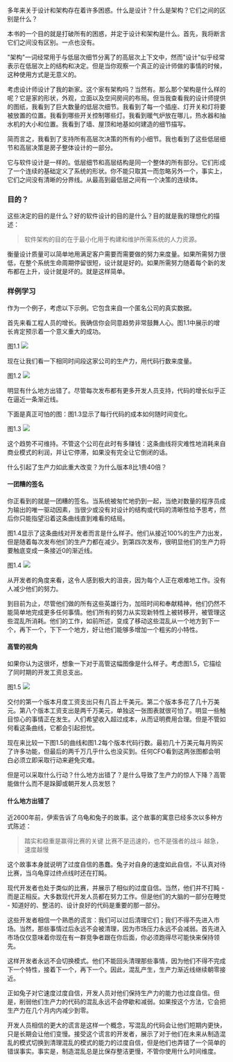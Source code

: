 多年来关于设计和架构存在着许多困惑。什么是设计？什么是架构？它们之间的区别是什么？

本书的一个目的就是打破所有的困惑，并定于设计和架构是什么。首先，我将断言它们之间没有区别。一点也没有。

"架构"一词经常用于与低层次细节分离了的高层次上下文中，然而"设计"似乎经常表示在低层次上的结构和决定。但是当你观察一个真正的设计师做的事情的时候，这种使用方式是无意义的。

考虑设计师设计了我的新家。这个家有架构吗？当然有。那么那个架构是什么样的呢？它是家的形状，外观，立面以及空间房间的布局。但当我查看我的设计师提供的图纸，我看到了巨大数量的低层次细节。我看到了每一个插座、灯开关和灯将要被放置的位置。我看到哪些开关控制哪些灯。我看到暖气炉放在哪儿，热水器和抽水机的大小和位置。我看到了墙、屋顶和地基如何建造的细节描写。

简而言之，我看到了支持所有高层次决策的所有的小细节。我也看到了这些低层细节和高层决策是房子整体设计的一部分。

它与软件设计是一样的。低层细节和高层结构是同一个整体的所有部分。它们形成了一个连续的基础定义了系统的形状。你不能只取其一而忽略另外一个，事实上，它们之间没有清晰的分界线。从最高到最低层之间有一个决策的连续体。

### 目的？

这些决定的目的是什么？好的软件设计的目的是什么？目的就是我的理想化的描述：

>软件架构的目的在于最小化用于构建和维护所需系统的人力资源。

衡量设计质量可以简单地用满足客户需要而需要做的努力来度量。如果所需努力很低，在整个系统生命周期停留很短，设计就是好的。如果所需努力随着每个新的发布都在上升，设计就是坏的。就是这样简单。

### 样例学习

作为一个例子，考虑以下示例。它包含来自一个匿名公司的真实数据。

首先来看工程人员的增长。我确信你会同意趋势非常鼓舞人心。图1.1中展示的增长肯定预示着一个意义重大的成功。

图1.1
![](media/15334871066729.jpg)

现在让我们看一下相同时间段这家公司的生产力，用代码行数来度量。

图1.2
![](media/15334871982616.jpg)

明显有什么地方出错了。尽管每次发布都有更多开发人员支持，代码的增长似乎正在逼近一条渐近线。

下面是真正可怕的图：图1.3显示了每行代码的成本如何随时间变化。

图1.3
![](media/15334875413738.jpg)

这个趋势不可维持。不管这个公司在此时有多赚钱：这条曲线将灾难性地消耗来自商业模式的利润，并让它停滞，如果没有完全让它倒闭的话。

什么引起了生产力如此重大改变？为什么版本8比1贵40倍？

#### 一团糟的签名

你正看到的就是一团糟的签名。当系统被匆忙地扔到一起，当绝对数量的程序员成为输出的唯一驱动因素，当很少或没有对设计的结构或代码的清晰性给予思考，然后你只能指望沿着这条曲线直到难看的结局。

图1.4显示了这条曲线对开发者而言是什么样子。他们从接近100%的生产力出发，但是随着每次发布他们的生产力都在减少。到第四次发布，很明显他们的生产力将要触底变成一条接近0的渐近线。

图1.4
![](media/15335691753317.jpg)

从开发者的角度来看，这令人感到极大的沮丧，因为每个人正在艰难地工作。没有人减少他们的努力。

到目前为止，尽管他们做的所有这些英雄行为，加班时间和奉献精神，他们仍然不能简单地完成更多任何事情。他们所有的努力从实现新特性上被转移开，被管理这些混乱所消耗。他们的工作，如前所述，变成了移动这些混乱从一个地方到下一个，再下一个，下下一个地方，好让他们能够多增加一个粗劣的小特性。

#### 高管的视角

如果你认为这很坏，想象一下对于高管这幅图像是什么样子。考虑图1.5，它描绘了同时期的开发工资总支出。

图1.5
![](media/15335705668940.jpg)

交付的第一个版本月度工资支出只有几百上千美元。第二个版本多花了几十万美元。第八个版本工资支出是两千万美元，单独这一张图表就很可怕了。明显一些触目惊心的事情正在发生。人们希望收入超过成本，从而证明费用合理。但是不管如何看这条曲线，它都会引起担忧。

现在来比较一下图1.5的曲线和图1.2每个版本代码行数。最初几十万美元每月购买了许多功能，但最后的两千万几乎什么也没买到。任何CFO看到这两张图都会明白必须立即采取行动来避免灾难。

但是可以采取什么行动？什么地方出错了？是什么导致了生产力的惊人下降？高管能做什么而不是跺脚或朝开发人员发怒？

#### 什么地方出错了

近2600年前，伊索告诉了乌龟和兔子的故事。这个故事的寓意已经多次以多种方式陈述：

>踏实和稳重是赢得比赛的关键
比赛不是迅速的，也不是强者的战斗
越急，速度越慢

这个故事本身就说明了过度自信的愚蠢。兔子对自身的速度如此自信，不认真对待比赛，当乌龟穿过终点线时还在打盹。

现代开发者也处于类似的比赛，并展示了相似的过度自信。当然，他们并不打盹 - 而是正相反。大多数现代开发人员都在努力工作。但是他们的大脑的一部分在睡觉 - 知道好的、整洁的、设计良好的代码是重要的那一部分。

这些开发者相信一个熟悉的谎言：我们可以过后清理它们；我们不得不先进入市场。当然，那些事情过后永远不会被清理，因为市场压力永远不会减弱。首先进入市场仅仅意味着你现在有一群竞争者跟在你后面，你必须跑得尽可能快来保持领先。

这样开发者永远不会切换模式。他们不能回头清理那些事情，因为他们不得不完成下一个特性，接着下一个，再下一个。因此，混乱产生，生产力渐近线继续朝零接近。

正如兔子对它速度过度自信，开发人员对他们保持生产力的能力也过度自信。但是，削弱他们生产力的代码的混乱永远不会停歇和减弱。如果按这个方法，它会把生产力在几个月内内减少到零。

开发人员相信的更大的谎言是这样一个概念，写混乱的代码会让他们短期内更快，只是长期会让他们变慢。接受这个谎言的开发者，展示了对于他们在未来从制造混乱的模式切换到清理混乱的模式的能力的过度自信，但是他们也弄错了一个简单的错误事实。事实是，制造混乱总是比保存整洁更慢，不管你使用什么时间维度。


